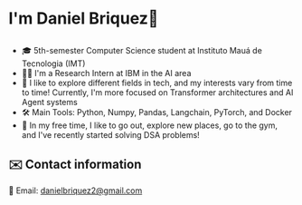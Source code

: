 # I'm Daniel Briquez👋 

##

- 🎓 5th-semester Computer Science student at Instituto Mauá de Tecnologia (IMT)  
- 🧑‍💻 I'm a Research Intern at IBM in the AI area  
- 🚀 I like to explore different fields in tech, and my interests vary from time to time! Currently, I'm more focused on Transformer architectures and AI Agent systems  
- 🛠️ Main Tools: Python, Numpy, Pandas, Langchain, PyTorch, and Docker  
- 🌟 In my free time, I like to go out, explore new places, go to the gym, and I've recently started solving DSA problems!  

## ✉️ Contact information  

📧 Email: [danielbriquez2@gmail.com](mailto:danielbriquez2@gmail.com)  
